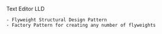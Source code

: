Text Editor LLD

    - Flyweight Structural Design Pattern 
    - Factory Pattern for creating any number of flyweights